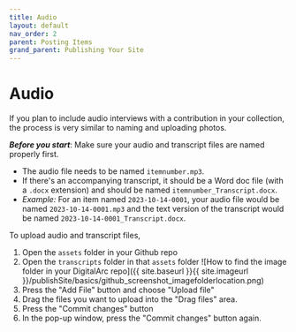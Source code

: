 ```yaml
---
title: Audio
layout: default
nav_order: 2
parent: Posting Items
grand_parent: Publishing Your Site
---
```


# Audio

If you plan to include audio interviews with a contribution in your collection, the process is very similar to naming and uploading photos.

***Before you start***: Make sure your audio and transcript files are named properly first.

- The audio file needs to be named `itemnumber.mp3`.
- If there's an accompanying transcript, it should be a Word doc file (with a `.docx` extension) and should be named `itemnumber_Transcript.docx`.
- *Example:* For an item named `2023-10-14-0001`, your audio file would be named `2023-10-14-0001.mp3` and the text version of the transcript would be named `2023-10-14-0001_Transcript.docx`.

To upload audio and transcript files, 
1. Open the `assets` folder in your Github repo
1. Open the `transcripts` folder in that `assets` folder
![How to find the image folder in your DigitalArc repo]({{ site.baseurl }}{{ site.imageurl }}/publishSite/basics/github_screenshot_imagefolderlocation.png)
1. Press the "Add File" button and choose "Upload file"
1. Drag the files you want to upload into the "Drag files" area.
1. Press the "Commit changes" button
1. In the pop-up window, press the "Commit changes" button again.
